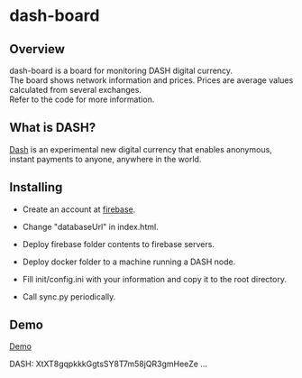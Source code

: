 # dash-board

## Overview
dash-board is a board for monitoring DASH digital currency.  
The board shows network information and prices.
Prices are average values calculated from several exchanges.  
Refer to the code for more information.

## What is DASH?
[Dash](https://github.com/dashpay/dash) is an experimental new digital currency that enables anonymous, instant payments to anyone, anywhere in the world.


## Installing

  * Create an account at [firebase](https://www.firebase.com/).  
  * Change "databaseUrl" in index.html.  
  * Deploy firebase folder contents to firebase servers.

  * Deploy docker folder to a machine running a DASH node.
  * Fill init/config.ini with your information and copy it to the root directory.
  * Call sync.py periodically.

## Demo

[Demo](https://dash-stats.firebaseapp.com)

DASH: XtXT8gqpkkkGgtsSY8T7m58jQR3gmHeeZe
...
